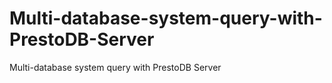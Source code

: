 # Multi-database-system-query-with-PrestoDB-Server
Multi-database system query with PrestoDB Server
